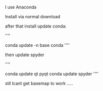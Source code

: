 I use Anaconda

Install via normal download

after that install update conda:

''''

conda update -n base conda
''''

then update spyder

''''

conda update qt pyqt
conda update spyder
''''

stil lcant get basemap to work .....
